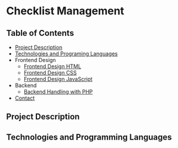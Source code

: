# Checklist Management




<!-- TABLE OF CONTENTS -->

## Table of Contents

- [Project Description](#project-description)
- [Technologies and Programing Languages](#technologies-and-programming-languages)
- Frontend Design
  - [Frontend Design HTML](#frontend-design-html)
  - [Frontend Design CSS](#frontend-design-css)
  - [Frontend Design JavaScript](#frontend-design-javascript)
- Backend
  - [Backend Handling with PHP](#backend-handling-with-php)
- [Contact](#contact)

<!-- HOW TO RUN -->
## Project Description

## Technologies and Programming Languages
